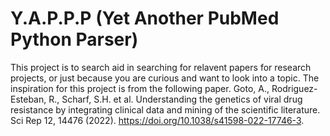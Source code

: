# Y.A.P.P.P (Yet Another PubMed Python Parser)

This project is to search aid in searching for relavent papers for research projects, or just because you are curious and want to look into a topic.
The inspiration for this project is from the following paper. Goto, A., Rodriguez-Esteban, R., Scharf, S.H. et al. Understanding the genetics of viral drug resistance by integrating clinical data and mining of the scientific literature. Sci Rep 12, 14476 (2022). https://doi.org/10.1038/s41598-022-17746-3.

